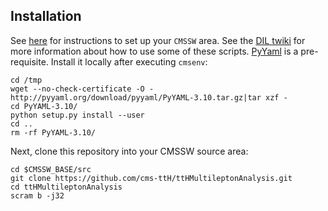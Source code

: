 ## Installation

See [here](https://github.com/cms-ttH/BEAN#boson-exploration-analysis-ntuple) for instructions to set up your `CMSSW` area.
See the [DIL twiki](https://twiki.cern.ch/twiki/bin/view/CMSPublic/NovaDilWorkflow) for more information about how to use some of these scripts.
[PyYaml](http://pyyaml.org/wiki/PyYAML) is a pre-requisite.  Install it locally after executing `cmsenv`:

	cd /tmp
    wget --no-check-certificate -O - http://pyyaml.org/download/pyyaml/PyYAML-3.10.tar.gz|tar xzf -
    cd PyYAML-3.10/
    python setup.py install --user
    cd ..
    rm -rf PyYAML-3.10/

Next, clone this repository into your CMSSW source area:

    cd $CMSSW_BASE/src
    git clone https://github.com/cms-ttH/ttHMultileptonAnalysis.git
    cd ttHMultileptonAnalysis
    scram b -j32

